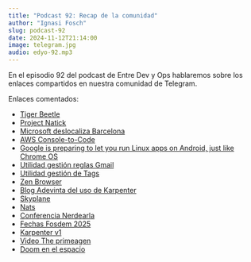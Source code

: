 ```yaml
---
title: "Podcast 92: Recap de la comunidad"
author: "Ignasi Fosch"
slug: podcast-92
date: 2024-11-12T21:14:00
image: telegram.jpg
audio: edyo-92.mp3
---
```


En el episodio 92 del podcast de Entre Dev y Ops hablaremos sobre los enlaces compartidos en nuestra comunidad de Telegram.

<!--more-->

Enlaces comentados:

- [Tiger Beetle](https://tigerbeetle.com/#install)
- [Project Natick](https://www.xataka.com/otros/microsoft-sumergio-centro-datos-fondo-oceanico-dos-anos-dicen-que-fallo-solo-octava-parte-que-uno-tierra)
- [Microsoft deslocaliza Barcelona](https://www.meneame.net/m/actualidad/microsoft-plantea-ere-deslocalizar-barcelona-india-parte-area)
- [AWS Console-to-Code](https://aws.amazon.com/blogs/aws/convert-aws-console-actions-to-reusable-code-with-aws-console-to-code-now-generally-available/?trk=0d3532c8-5f49-4c86-9683-96c2417e9b4b&sc_channel=el)
- [Google is preparing to let you run Linux apps on Android, just like Chrome OS](https://www.androidauthority.com/android-linux-terminal-app-3489887/)
- [Utilidad gestión reglas Gmail](https://github.com/mbrt/gmailctl)
- [Utilidad gestión de Tags](https://tagpacker.com/)
- [Zen Browser](https://zen-browser.app/)
- [Blog Adevinta del uso de Karpenter](https://adevinta.com/techblog/the-karpenter-effect-redefining-our-kubernetes-operations/)
- [Skyplane](https://github.com/skyplane-project/skyplane)
- [Nats](https://nats.io/)
- [Conferencia Nerdearla](https://nerdear.la/en/)
- [Fechas Fosdem 2025](https://fosdem.org/2024/news/2024-09-18-fosdem-2025-dates/)
- [Karpenter v1](https://www.infoq.com/news/2024/09/karpenter-10/)
- [Video The primeagen](https://www.youtube.com/watch?v=sC1B3d9C_sI)
- [Doom en el espacio](https://www.youtube.com/watch?v=GPHDbVPlmMk)
